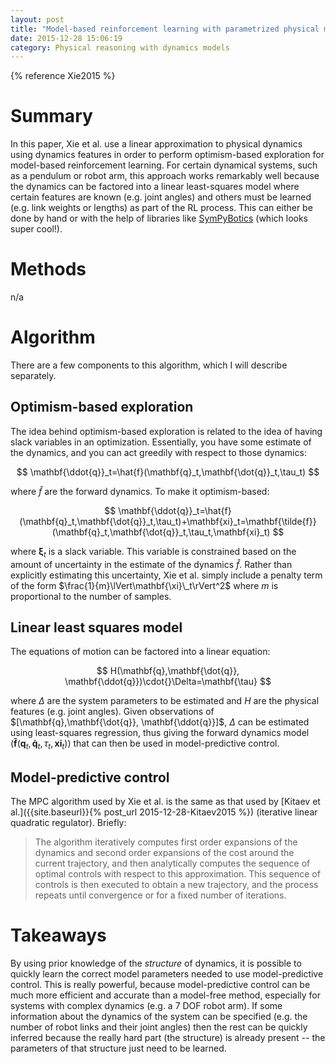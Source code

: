 ```yaml
---
layout: post
title: "Model-based reinforcement learning with parametrized physical models and optimism-driven exploration"
date: 2015-12-28 15:06:19
category: Physical reasoning with dynamics models
---
```


{% reference Xie2015 %}

# Summary

In this paper, Xie et al. use a linear approximation to physical dynamics using dynamics features in order to perform optimism-based exploration for model-based reinforcement learning. For certain dynamical systems, such as a pendulum or robot arm, this approach works remarkably well because the dynamics can be factored into a linear least-squares model where certain features are known (e.g. joint angles) and others must be learned (e.g. link weights or lengths) as part of the RL process. This can either be done by hand or with the help of libraries like [SymPyBotics](https://github.com/cdsousa/sympybotics) (which looks super cool!).

# Methods

n/a

# Algorithm

There are a few components to this algorithm, which I will describe separately.

## Optimism-based exploration

The idea behind optimism-based exploration is related to the idea of having slack variables in an optimization. Essentially, you have some estimate of the dynamics, and you can act greedily with respect to those dynamics:

$$
\mathbf{\ddot{q}}_t=\hat{f}(\mathbf{q}_t,\mathbf{\dot{q}}_t,\tau_t)
$$

where $\hat{f}$ are the forward dynamics. To make it optimism-based:

$$
\mathbf{\ddot{q}}_t=\hat{f}(\mathbf{q}_t,\mathbf{\dot{q}}_t,\tau_t)+\mathbf{xi}_t=\mathbf{\tilde{f}}(\mathbf{q}_t,\mathbf{\dot{q}}_t,\tau_t,\mathbf{xi}_t)
$$

where $\mathbf{\xi}_t$ is a slack variable. This variable is constrained based on the amount of uncertainty in the estimate of the dynamics $\hat{f}$. Rather than explicitly estimating this uncertainty, Xie et al. simply include a penalty term of the form $\frac{1}{m}\lVert\mathbf{\xi}\_t\rVert^2$ where $m$ is proportional to the number of samples.

## Linear least squares model

The equations of motion can be factored into a linear equation:

$$
H(\mathbf{q},\mathbf{\dot{q}}, \mathbf{\ddot{q}})\cdot{}\Delta=\mathbf{\tau}
$$

where $\Delta$ are the system parameters to be estimated and $H$ are the physical features (e.g. joint angles). Given observations of $[\mathbf{q},\mathbf{\dot{q}}, \mathbf{\ddot{q}}]$, $\Delta$ can be estimated using least-squares regression, thus giving the forward dynamics model ($\mathbf{\tilde{f}}(\mathbf{q}_t,\mathbf{\dot{q}}_t,\tau_t,\mathbf{xi}_t)$) that can then be used in model-predictive control.

## Model-predictive control

The MPC algorithm used by Xie et al. is the same as that used by [Kitaev et al.]({{site.baseurl}}{% post_url 2015-12-28-Kitaev2015 %}) (iterative linear quadratic regulator). Briefly:

> The algorithm iteratively computes first order expansions of the dynamics and second order expansions of the cost around the current trajectory, and then analytically computes the sequence of optimal controls with respect to this approximation. This sequence of controls is then executed to obtain a new trajectory, and the process repeats until convergence or for a fixed number of iterations.

# Takeaways

By using prior knowledge of the *structure* of dynamics, it is possible to quickly learn the correct model parameters needed to use model-predictive control. This is really powerful, because model-predictive control can be much more efficient and accurate than a model-free method, especially for systems with complex dynamics (e.g. a 7 DOF robot arm). If some information about the dynamics of the system can be specified (e.g. the number of robot links and their joint angles) then the rest can be quickly inferred because the really hard part (the structure) is already present -- the parameters of that structure just need to be learned.